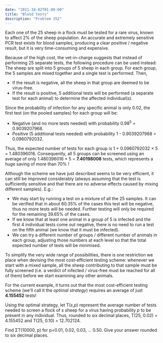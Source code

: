 ```yaml
---
date: "2011-10-02T01:00:00"
title: "Blood tests"
description: "Problem 352"
---
```


<p>
Each one of the 25 sheep in a flock must be tested for a rare virus, known to affect 2% of the sheep population.
An accurate and extremely sensitive PCR test exists for blood samples, producing a clear positive / negative result, but it is very time-consuming and expensive.
</p>
<p>
Because of the high cost, the vet-in-charge suggests that instead of performing 25 separate tests, the following procedure can be used instead:
The sheep are split into 5 groups of 5 sheep in each group. 
For each group, the 5 samples are mixed together and a single test is performed. Then,
</p><ul><li>If the result is negative, all the sheep in that group are deemed to be virus-free.</li>
<li>If the result is positive, 5 additional tests will be performed (a separate test for each animal) to determine the affected individual(s).</li>
</ul><p>
Since the probability of infection for any specific animal is only 0.02, the first test (on the pooled samples) for each group will be:
</p><ul><li>Negative (and no more tests needed) with probability 0.98<sup>5</sup> = 0.9039207968.</li>
<li>Positive (5 additional tests needed) with probability 1 - 0.9039207968 = 0.0960792032.</li>
</ul><p>
Thus, the expected number of tests for each group is 1 + 0.0960792032 × 5 = 1.480396016.
Consequently, all 5 groups can be screened using an average of only 1.480396016 × 5 = <b>7.40198008</b> tests, which represents a huge saving of more than 70% !
</p>
<p>
Although the scheme we have just described seems to be very efficient, it can still be improved considerably (always assuming that the test is sufficiently sensitive and that there are no adverse effects caused by mixing different samples). E.g.:
</p><ul><li>We may start by running a test on a mixture of all the 25 samples. It can be verified that in about 60.35% of the cases this test will be negative, thus no more tests will be needed. Further testing will only be required for the remaining 39.65% of the cases.</li>
<li>If we know that at least one animal in a group of 5 is infected and the first 4 individual tests come out negative, there is no need to run a test on the fifth animal (we know that it must be infected).</li>
<li>We can try a different number of groups / different number of animals in each group, adjusting those numbers at each level so that the total expected number of tests will be minimised.</li>
</ul><p>
To simplify the very wide range of possibilities, there is one restriction we place when devising the most cost-efficient testing scheme: whenever we start with a mixed sample, all the sheep contributing to that sample must be fully screened (i.e. a verdict of infected / virus-free must be reached for all of them) before we start examining any other animals.
</p>
For the current example, it turns out that the most cost-efficient testing scheme (we'll call it the <i>optimal strategy</i>) requires an average of just <b>4.155452</b> tests!


<p>
Using the optimal strategy, let T(<var>s</var>,<var>p</var>) represent the average number of tests needed to screen a flock of <var>s</var> sheep for a virus having probability <var>p</var> to be present in any individual.
Thus, rounded to six decimal places, T(25, 0.02) = 4.155452 and T(25, 0.10) = 12.702124.
</p>
<p>
Find ΣT(10000, p) for p=0.01, 0.02, 0.03, ... 0.50.
Give your answer rounded to six decimal places.
</p>

